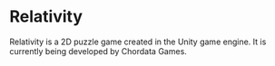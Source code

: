 # Relativity

Relativity is a 2D puzzle game created in the Unity game engine. It is currently being developed by Chordata Games.